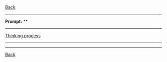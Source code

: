 [Back](../README.md)

---

**Prompt:** **

---

[Thinking process](thoughts)

---



---

[Back](../README.md)
